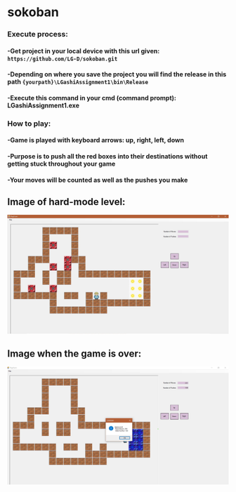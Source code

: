 # sokoban
### Execute process:
#### -Get project in your local device with this url given: `https://github.com/LG-D/sokoban.git`
#### -Depending on where you save the project you will find the release in this path `{yourpath}\LGashiAssignment1\bin\Release`
#### -Execute this command in your cmd (command prompt): LGashiAssignment1.exe

### How to play:
#### -Game is played with keyboard arrows: up, right, left, down
#### -Purpose is to push all the red boxes into their destinations without getting stuck throughout your game
#### -Your moves will be counted as well as the pushes you make

## Image of hard-mode level:
![alt text](https://github.com/LG-D/sokoban/blob/master/LGashiAssignment2Screenshot1.jpg)

## Image when the game is over:
![alt text](https://github.com/LG-D/sokoban/blob/master/LGashiAssignment2Screenshot2.jpg)
